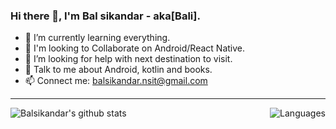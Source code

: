 ### Hi there 👋, I'm Bal sikandar - aka[Bali].


- 🌱 I’m currently learning everything.
- 👯 I'm looking to Collaborate on Android/React Native.
- 🤔 I’m looking for help with next destination to visit.
- 💬 Talk to me about Android, kotlin and books.
- 📫 Connect me: balsikandar.nsit@gmail.com

---

<img align="left" alt="Balsikandar's github stats" src="https://github-readme-stats.vercel.app/api?username=balsikandar&show-icons=true&hide_border=true" />

<img align="right" alt="Languages" src="https://github-readme-stats.vercel.app/api/top-langs/?username=balsikandar" />

<!--
**balsikandar/balsikandar** is a ✨ _special_ ✨ repository because its `README.md` (this file) appears on your GitHub profile.

Here are some ideas to get you started:

- 🔭 I’m currently working on ...
- 🌱 I’m currently learning ...
- 👯 I’m looking to collaborate on ...
- 🤔 I’m looking for help with ...
- 💬 Ask me about ...
- 📫 How to reach me: ...
- 😄 Pronouns: ...
- ⚡ Fun fact: ...
-->
